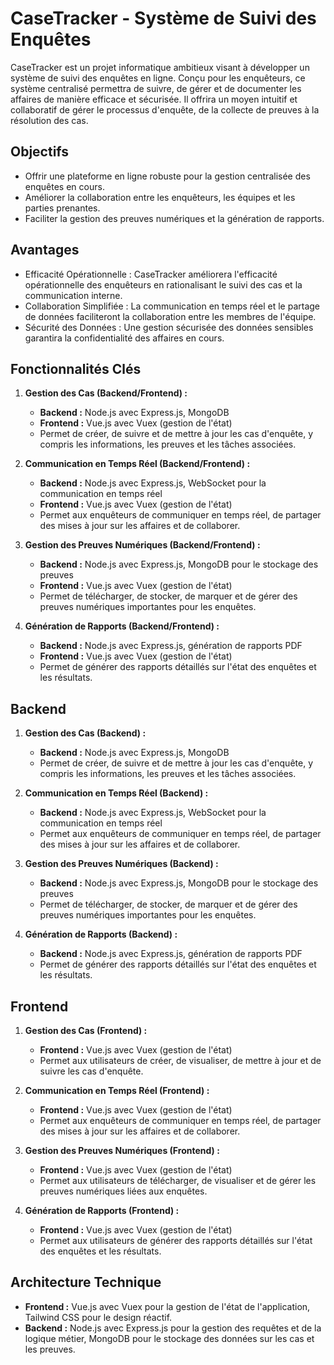 # CaseTracker - Système de Suivi des Enquêtes

CaseTracker est un projet informatique ambitieux visant à développer un système de suivi des enquêtes en ligne. Conçu pour les enquêteurs, ce système centralisé permettra de suivre, de gérer et de documenter les affaires de manière efficace et sécurisée. Il offrira un moyen intuitif et collaboratif de gérer le processus d'enquête, de la collecte de preuves à la résolution des cas.

## Objectifs

- Offrir une plateforme en ligne robuste pour la gestion centralisée des enquêtes en cours.
- Améliorer la collaboration entre les enquêteurs, les équipes et les parties prenantes.
- Faciliter la gestion des preuves numériques et la génération de rapports.

## Avantages

- Efficacité Opérationnelle : CaseTracker améliorera l'efficacité opérationnelle des enquêteurs en rationalisant le suivi des cas et la communication interne.
- Collaboration Simplifiée : La communication en temps réel et le partage de données faciliteront la collaboration entre les membres de l'équipe.
- Sécurité des Données : Une gestion sécurisée des données sensibles garantira la confidentialité des affaires en cours.

## Fonctionnalités Clés

1. **Gestion des Cas (Backend/Frontend) :**
   - **Backend :** Node.js avec Express.js, MongoDB
   - **Frontend :** Vue.js avec Vuex (gestion de l'état)
   - Permet de créer, de suivre et de mettre à jour les cas d'enquête, y compris les informations, les preuves et les tâches associées.

2. **Communication en Temps Réel (Backend/Frontend) :**
   - **Backend :** Node.js avec Express.js, WebSocket pour la communication en temps réel
   - **Frontend :** Vue.js avec Vuex (gestion de l'état)
   - Permet aux enquêteurs de communiquer en temps réel, de partager des mises à jour sur les affaires et de collaborer.

3. **Gestion des Preuves Numériques (Backend/Frontend) :**
   - **Backend :** Node.js avec Express.js, MongoDB pour le stockage des preuves
   - **Frontend :** Vue.js avec Vuex (gestion de l'état)
   - Permet de télécharger, de stocker, de marquer et de gérer des preuves numériques importantes pour les enquêtes.

4. **Génération de Rapports (Backend/Frontend) :**
   - **Backend :** Node.js avec Express.js, génération de rapports PDF
   - **Frontend :** Vue.js avec Vuex (gestion de l'état)
   - Permet de générer des rapports détaillés sur l'état des enquêtes et les résultats.

## Backend

1. **Gestion des Cas (Backend) :**
   - **Backend :** Node.js avec Express.js, MongoDB
   - Permet de créer, de suivre et de mettre à jour les cas d'enquête, y compris les informations, les preuves et les tâches associées.

2. **Communication en Temps Réel (Backend) :**
   - **Backend :** Node.js avec Express.js, WebSocket pour la communication en temps réel
   - Permet aux enquêteurs de communiquer en temps réel, de partager des mises à jour sur les affaires et de collaborer.

3. **Gestion des Preuves Numériques (Backend) :**
   - **Backend :** Node.js avec Express.js, MongoDB pour le stockage des preuves
   - Permet de télécharger, de stocker, de marquer et de gérer des preuves numériques importantes pour les enquêtes.

4. **Génération de Rapports (Backend) :**
   - **Backend :** Node.js avec Express.js, génération de rapports PDF
   - Permet de générer des rapports détaillés sur l'état des enquêtes et les résultats.

## Frontend

1. **Gestion des Cas (Frontend) :**
   - **Frontend :** Vue.js avec Vuex (gestion de l'état)
   - Permet aux utilisateurs de créer, de visualiser, de mettre à jour et de suivre les cas d'enquête.

2. **Communication en Temps Réel (Frontend) :**
   - **Frontend :** Vue.js avec Vuex (gestion de l'état)
   - Permet aux enquêteurs de communiquer en temps réel, de partager des mises à jour sur les affaires et de collaborer.

3. **Gestion des Preuves Numériques (Frontend) :**
   - **Frontend :** Vue.js avec Vuex (gestion de l'état)
   - Permet aux utilisateurs de télécharger, de visualiser et de gérer les preuves numériques liées aux enquêtes.

4. **Génération de Rapports (Frontend) :**
   - **Frontend :** Vue.js avec Vuex (gestion de l'état)
   - Permet aux utilisateurs de générer des rapports détaillés sur l'état des enquêtes et les résultats.

## Architecture Technique

- **Frontend :** Vue.js avec Vuex pour la gestion de l'état de l'application, Tailwind CSS pour le design réactif.
- **Backend :** Node.js avec Express.js pour la gestion des requêtes et de la logique métier, MongoDB pour le stockage des données sur les cas et les preuves.
